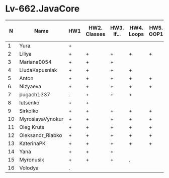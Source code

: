 # Lv-662.JavaCore

N|Name| HW1 | HW2. Classes|HW3. If...|HW4. Loops|HW5. OOP1 |HW6. OOP2 |HW7. Inner classes| HW8. Collection | HW9. String|HW10. Exception|HW11. Thread. IO|HW12. Java8
--|--|--|--|--|--|--|--|--|--|--|--|--|--
1|Yura|+||||||||||||
2|Liliya|+|+|+|+|+|+|+||+||||
3|Mariana0054|+|+|+||||||||||
4|LiudaKapusniak|+|+|+|+|||||||||
5|Anton|+|+|+|+|+|+|+|+|+||||
6|Nizyaeva|+|+|+|+|+|+|+||||||
7|pugach1337|.|+|+|+|||||||||
8|lutsenko|+|+|||||||||||
9|Sirkolko|+|+|+|+|+|+|+|+|||||
10|MyroslavaVynokur|+|+|+|+|+|+|+|+|+||||
11|Oleg Kruts|+|+|+|+|+|+|+|+|||||
12|Oleksandr_Riabko|+|+|+|+|+|+|+|+|+||||
13|KaterinaPK|+|+|+|+|+|+|+|+|||||
14|Yana|+|+|+||||||||||
15|Myronusik|+|+|+|.|||||||||
16|Volodya|.||||||||||||

